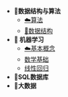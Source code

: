 * **📌数据结构与算法**
	* [☁️算法](zh-cn/shu-suan/suanfa)
	* [🎉数据结构](zh-cn/shu-suan/jiegou)
* **📌 机器学习**
	* [☁️基本概念](zh-cn/ji-xue/1)
	* [数学基础](zh-cn/ji-xue/2)
	* [线性回归](zh-cn/ji-xue/3)
* **📌SQL数据库**
* **📌大数据**


